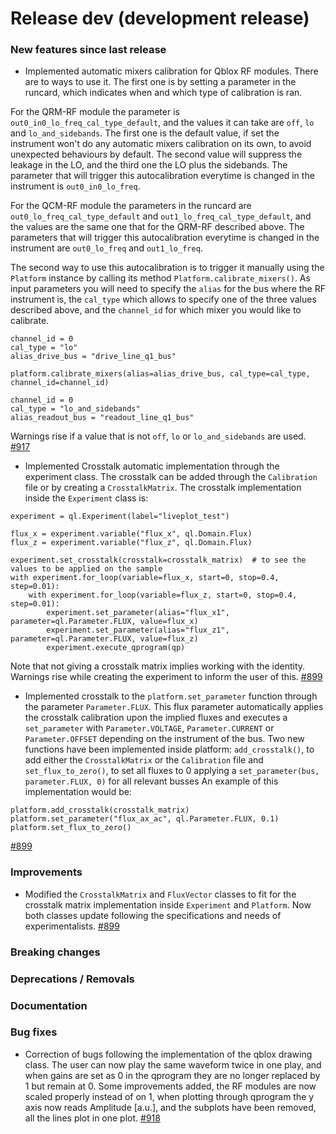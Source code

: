 # Release dev (development release)

### New features since last release

- Implemented automatic mixers calibration for Qblox RF modules. There are to ways to use it. The first one is by setting a parameter in the runcard, which indicates when and which type of calibration is ran.

For the QRM-RF module the parameter is `out0_in0_lo_freq_cal_type_default`, and the values it can take are `off`, `lo` and `lo_and_sidebands`. The first one is the default value, if set the instrument won't do any automatic mixers calibration on its own, to avoid unexpected behaviours by default. The second value will suppress the leakage in the LO, and the third one the LO plus the sidebands. The parameter that will trigger this autocalibration everytime is changed in the instrument is `out0_in0_lo_freq`.

For the QCM-RF module the parameters in the runcard are `out0_lo_freq_cal_type_default` and `out1_lo_freq_cal_type_default`, and the values are the same one that for the QRM-RF described above. The parameters that will trigger this autocalibration everytime is changed in the instrument are `out0_lo_freq`  and `out1_lo_freq`.

The second way to use this autocalibration is to trigger it manually using the `Platform` instance by calling its method `Platform.calibrate_mixers()`. As input parameters you will need to specify the `alias` for the bus where the RF instrument is, the `cal_type` which allows to specify one of the three values described above, and the `channel_id` for which mixer you would like to calibrate.


```
channel_id = 0
cal_type = "lo"
alias_drive_bus = "drive_line_q1_bus"

platform.calibrate_mixers(alias=alias_drive_bus, cal_type=cal_type, channel_id=channel_id)

channel_id = 0
cal_type = "lo_and_sidebands"
alias_readout_bus = "readout_line_q1_bus"
```

Warnings rise if a value that is not `off`, `lo` or `lo_and_sidebands` are used.
[#917](https://github.com/qilimanjaro-tech/qililab/pull/917)

- Implemented Crosstalk automatic implementation through the experiment class. The crosstalk can be added through the `Calibration` file or by creating a `CrosstalkMatrix`. The crosstalk implementation inside the `Experiment` class is:

```
experiment = ql.Experiment(label="liveplot_test")

flux_x = experiment.variable("flux_x", ql.Domain.Flux)
flux_z = experiment.variable("flux_z", ql.Domain.Flux)

experiment.set_crosstalk(crosstalk=crosstalk_matrix)  # to see the values to be applied on the sample
with experiment.for_loop(variable=flux_x, start=0, stop=0.4, step=0.01):
    with experiment.for_loop(variable=flux_z, start=0, stop=0.4, step=0.01):
        experiment.set_parameter(alias="flux_x1", parameter=ql.Parameter.FLUX, value=flux_x)
        experiment.set_parameter(alias="flux_z1", parameter=ql.Parameter.FLUX, value=flux_z)
        experiment.execute_qprogram(qp)
```

Note that not giving a crosstalk matrix implies working with the identity. Warnings rise while creating the experiment to inform the user of this.
[#899](https://github.com/qilimanjaro-tech/qililab/pull/899)

- Implemented crosstalk to the `platform.set_parameter` function through the parameter `Parameter.FLUX`. This flux parameter automatically applies the crosstalk calibration upon the implied fluxes and executes a `set_parameter` with `Parameter.VOLTAGE`, `Parameter.CURRENT` or `Parameter.OFFSET` depending on the instrument of the bus.
Two new functions have been implemented inside platform: `add_crosstalk()`, to add either the `CrosstalkMatrix` or the `Calibration` file and `set_flux_to_zero()`, to set all fluxes to 0 applying a `set_parameter(bus, parameter.FLUX, 0)` for all relevant busses
An example of this implementation would be:

```
platform.add_crosstalk(crosstalk_matrix)
platform.set_parameter("flux_ax_ac", ql.Parameter.FLUX, 0.1)
platform.set_flux_to_zero()
```

[#899](https://github.com/qilimanjaro-tech/qililab/pull/899)

### Improvements

- Modified the `CrosstalkMatrix` and `FluxVector` classes to fit for the crosstalk matrix implementation inside `Experiment` and `Platform`. Now both classes update following the specifications and needs of experimentalists.
[#899](https://github.com/qilimanjaro-tech/qililab/pull/899)

### Breaking changes

### Deprecations / Removals

### Documentation

### Bug fixes
- Correction of bugs following the implementation of the qblox drawing class. The user can now play the same waveform twice in one play, and when gains are set as 0 in the qprogram they are no longer replaced by 1 but remain at 0. Some improvements added, the RF modules are now scaled properly instead of on 1, when plotting through qprogram the y axis now reads Amplitude [a.u.], and the subplots have been removed, all the lines plot in one plot.
[#918](https://github.com/qilimanjaro-tech/qililab/pull/918)